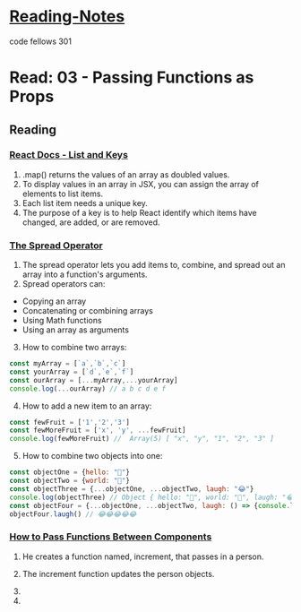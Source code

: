 # [Reading-Notes](https://alsosteve.github.io/reading-notes/)
code fellows 301

# Read: 03 - Passing Functions as Props

## Reading

### [React Docs - List and Keys](https://reactjs.org/docs/lists-and-keys.html)
1. .map() returns the values of an array as doubled values.
2. To display values in an array in JSX, you can assign the array of elements to list items.
3. Each list item needs a unique key.
4. The purpose of a key is to help React identify which items have changed, are added, or are removed.

### [The Spread Operator](https://medium.com/coding-at-dawn/how-to-use-the-spread-operator-in-javascript-b9e4a8b06fab)
1. The spread operator lets you add items to, combine, and spread out an array into a function's arguments.
2. Spread operators can:
* Copying an array
* Concatenating or combining arrays
* Using Math functions
* Using an array as arguments

3. How to combine two arrays:
``` javascript
const myArray = [`a`,`b`,`c`]
const yourArray = [`d`,`e`,`f`]
const ourArray = [...myArray,...yourArray]
console.log(...ourArray) // a b c d e f
```
4. How to add a new item to an array:
``` javascript
const fewFruit = ['1','2','3']
const fewMoreFruit = ['x', 'y', ...fewFruit]
console.log(fewMoreFruit) //  Array(5) [ "x", "y", "1", "2", "3" ]
```
5. How to combine two objects into one:
``` javascript
const objectOne = {hello: "🤪"}
const objectTwo = {world: "🐻"}
const objectThree = {...objectOne, ...objectTwo, laugh: "😂"}
console.log(objectThree) // Object { hello: "🤪", world: "🐻", laugh: "😂" }
const objectFour = {...objectOne, ...objectTwo, laugh: () => {console.log("😂".repeat(5))}}
objectFour.laugh() // 😂😂😂😂😂
```

### [How to Pass Functions Between Components](https://www.youtube.com/watch?v=c05OL7XbwXU)
1. He creates a function named, increment, that passes in a person.
2. The increment function updates the person objects.

3. 
4. 